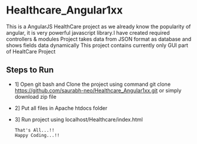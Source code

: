 # Healthcare_Angular1xx

  This is a AngularJS HealthCare project as we already know the popularity of angular, 
  it is very powerful javascript library.I have created required controllers & modules 
  Project takes data from JSON format as database and shows fields data dynamically
  This project contains currently only GUI part
  of HealtCare Project
  
## Steps to Run
- 1] Open git bash and Clone the project using command 
  git clone https://github.com/saurabh-neo/Healthcare_Angular1xx.git
    or simply download zip file
    
- 2] Put all files in Apache htdocs folder
   
- 3] Run project using
      localhost/Healthcare/index.html
      
      That's All...!!
      Happy Coding...!!
